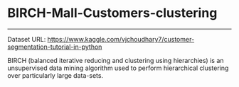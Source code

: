 # BIRCH-Mall-Customers-clustering
---
Dataset URL: https://www.kaggle.com/vjchoudhary7/customer-segmentation-tutorial-in-python

BIRCH (balanced iterative reducing and clustering using hierarchies) is an unsupervised data mining algorithm used to perform hierarchical clustering over particularly large data-sets.
